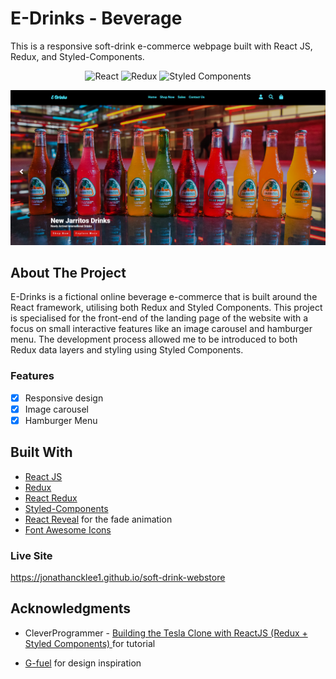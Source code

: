 # E-Drinks - Beverage

This is a responsive soft-drink e-commerce webpage built with React JS, Redux, and Styled-Components.

<p align="center">
    <img alt="React" src="https://img.shields.io/badge/-React-61DBFB?style=flat&logo=react&logoColor=FFFFFF"/>
    <img alt="Redux" src="https://img.shields.io/badge/-Redux-764abc?style=flat&logo=redux&logoColor=FFFFFF"/>
    <img alt="Styled Components" src="https://img.shields.io/badge/-<💅>%20Styled%20Components-grey?style=flat"/>
</p>

<p align="center">
    <img alt="Screenshot" src="./public/assets/img/screenshots/screenshot.png" width="700px">
</p>

## About The Project

E-Drinks is a fictional online beverage e-commerce that is built around the React framework, utilising both Redux and Styled Components. This project is specialised for the front-end of the landing page of the website with a focus on small interactive features like an image carousel and hamburger menu. The development process allowed me to be introduced to both Redux data layers and styling using Styled Components.

### Features

- [x] Responsive design
- [x] Image carousel
- [x] Hamburger Menu

## Built With

- [React JS](https://reactjs.org/docs/getting-started.html)
- [Redux](https://redux.js.org/introduction/getting-started)
- [React Redux](https://react-redux.js.org/introduction/getting-started)
- [Styled-Components](https://styled-components.com/docs)
- [React Reveal](https://www.react-reveal.com/) for the fade animation
- [Font Awesome Icons](https://fontawesome.com)

### Live Site

https://jonathancklee1.github.io/soft-drink-webstore

## Acknowledgments

- CleverProgrammer - [Building the Tesla Clone with ReactJS (Redux + Styled Components)
  ](https://www.youtube.com/watch?v=lUeS9Wsj6dk&t=106s) for tutorial

- [G-fuel](https://gfuel.com/en-au) for design inspiration
